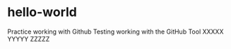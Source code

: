 # hello-world
Practice working with Github
Testing working with the GitHub Tool
XXXXX  YYYYY   ZZZZZ
